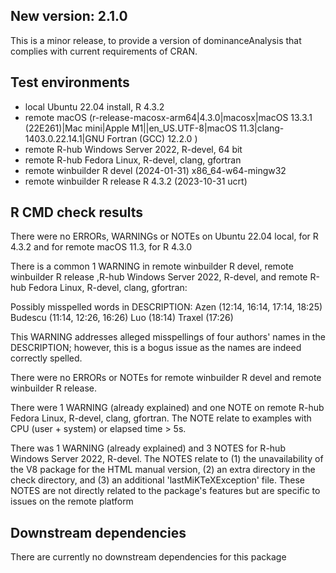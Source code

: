 ## New version: 2.1.0

This is a minor release, to provide a version of dominanceAnalysis that complies
with current requirements of CRAN.

## Test environments
* local Ubuntu 22.04 install, R 4.3.2
* remote macOS (r-release-macosx-arm64|4.3.0|macosx|macOS 13.3.1 (22E261)|Mac mini|Apple M1||en_US.UTF-8|macOS 11.3|clang-1403.0.22.14.1|GNU Fortran (GCC) 12.2.0 )
* remote R-hub Windows Server 2022, R-devel, 64 bit
* remote R-hub Fedora Linux, R-devel, clang, gfortran
* remote winbuilder R devel (2024-01-31) x86_64-w64-mingw32
* remote winbuilder R release R 4.3.2 (2023-10-31 ucrt)

## R CMD check results
There were no ERRORs, WARNINGs or NOTEs on Ubuntu 22.04 local, for R 4.3.2 and for remote macOS 11.3, for R 4.3.0

There is a common 1 WARNING in remote winbuilder R devel, remote winbuilder R release ,R-hub Windows Server 2022, R-devel, and remote R-hub Fedora Linux, R-devel, clang, gfortran: 

  Possibly misspelled words in DESCRIPTION:
    Azen (12:14, 16:14, 17:14, 18:25)
    Budescu (11:14, 12:26, 16:26)
    Luo (18:14)
    Traxel (17:26)
  
This WARNING addresses alleged misspellings of four authors' names in the DESCRIPTION; however, this is a bogus issue as the names are indeed correctly spelled.

There were no ERRORs or NOTEs for remote winbuilder R devel and remote winbuilder R release.

There were 1 WARNING (already explained) and one NOTE on remote R-hub Fedora Linux, R-devel, clang, gfortran. The NOTE relate to examples with CPU (user + system) or elapsed time > 5s.

There was 1 WARNING (already explained) and 3 NOTES for R-hub Windows Server 2022, R-devel. The NOTES relate to (1) the unavailability of the V8 package for the HTML manual version, (2) an extra directory in the check directory, and (3) an additional 'lastMiKTeXException' file. These NOTES are not directly related to the package's features but are specific to issues on the remote platform

## Downstream dependencies
There are currently no downstream dependencies for this package
